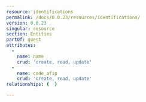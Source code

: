 ```yaml
---
resource: identifications
permalink: /docs/0.0.23/resources/identifications/
version: 0.0.23
singular: resource
section: Entities
partOf: guest
attributes:
  -
    name: name
    crud: 'create, read, update'
  -
    name: code_afip
    crud: 'create, read, update'
relationships: {  }

---
```


